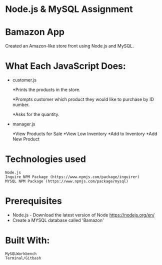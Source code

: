 
# Node.js & MySQL Assignment

# Bamazon App
Created an Amazon-like store front using Node.js and MySQL.

# What Each JavaScript Does:
* customer.js

    *Prints the products in the store.

    *Prompts customer which product they would like to purchase by ID number.

    *Asks for the quantity.

* manager.js

    *View Products for Sale
    *View Low Inventory
    *Add to Inventory
    *Add New Product

# Technologies used
    Node.js
    Inquire NPM Package (https://www.npmjs.com/package/inquirer)
    MYSQL NPM Package (https://www.npmjs.com/package/mysql)

# Prerequisites
- Node.js - Download the latest version of Node https://nodejs.org/en/
- Create a MYSQL database called 'Bamazon'

# Built With:
    MySQLWorkbench
    Terminal/Gitbash



